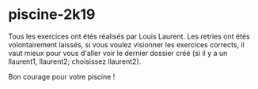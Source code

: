 # piscine-2k19
Tous les exercices ont étés réalisés par Louis Laurent.
Les retries ont étés volontairement laissés, si vous voulez visionner les exercices corrects, il vaut mieux pour vous d'aller voir le dernier dossier créé (si il y a un llaurent1, llaurent2; choisissez llaurent2).

Bon courage pour votre piscine !
